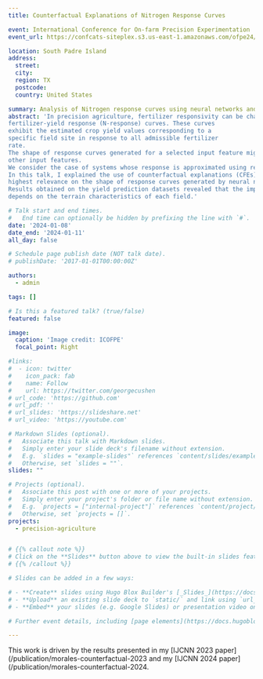 ```yaml
---
title: Counterfactual Explanations of Nitrogen Response Curves

event: International Conference for On-farm Precision Experimentation
event_url: https://confcats-siteplex.s3.us-east-1.amazonaws.com/ofpe24/ICOFPE_2024_Program_aa67d7eab0.pdf

location: South Padre Island
address:
  street: 
  city: 
  region: TX
  postcode: 
  country: United States

summary: Analysis of Nitrogen response curves using neural networks and counterfactual explanations.
abstract: 'In precision agriculture, fertilizer responsivity can be characterized using nitrogen
fertilizer-yield response (N-response) curves. These curves
exhibit the estimated crop yield values corresponding to a
specific field site in response to all admissible fertilizer
rate.
The shape of response curves generated for a selected input feature might depend on the values of the 
other input features. 
We consider the case of systems whose response is approximated using regression neural networks. 
In this talk, I explained the use of counterfactual explanations (CFEs) for the identification of the features with the 
highest relevance on the shape of response curves generated by neural network black boxes.
Results obtained on the yield prediction datasets revealed that the impact on fertilizer responsivity of passive features 
depends on the terrain characteristics of each field.'

# Talk start and end times.
#   End time can optionally be hidden by prefixing the line with `#`.
date: '2024-01-08'
date_end: '2024-01-11'
all_day: false

# Schedule page publish date (NOT talk date).
# publishDate: '2017-01-01T00:00:00Z'

authors:
  - admin

tags: []

# Is this a featured talk? (true/false)
featured: false

image:
  caption: 'Image credit: ICOFPE'
  focal_point: Right

#links:
#  - icon: twitter
#    icon_pack: fab
#    name: Follow
#    url: https://twitter.com/georgecushen
# url_code: 'https://github.com'
# url_pdf: ''
# url_slides: 'https://slideshare.net'
# url_video: 'https://youtube.com'

# Markdown Slides (optional).
#   Associate this talk with Markdown slides.
#   Simply enter your slide deck's filename without extension.
#   E.g. `slides = "example-slides"` references `content/slides/example-slides.md`.
#   Otherwise, set `slides = ""`.
slides: ""

# Projects (optional).
#   Associate this post with one or more of your projects.
#   Simply enter your project's folder or file name without extension.
#   E.g. `projects = ["internal-project"]` references `content/project/deep-learning/index.md`.
#   Otherwise, set `projects = []`.
projects:
  - precision-agriculture


# {{% callout note %}}
# Click on the **Slides** button above to view the built-in slides feature.
# {{% /callout %}}

# Slides can be added in a few ways:

# - **Create** slides using Hugo Blox Builder's [_Slides_](https://docs.hugoblox.com/reference/content-types/) feature and link using `slides` parameter in the front matter of the talk file
# - **Upload** an existing slide deck to `static/` and link using `url_slides` parameter in the front matter of the talk file
# - **Embed** your slides (e.g. Google Slides) or presentation video on this page using [shortcodes](https://docs.hugoblox.com/reference/markdown/).

# Further event details, including [page elements](https://docs.hugoblox.com/reference/markdown/) such as image galleries, can be added to the body of this page.

---
```


This work is driven by the results presented in my [IJCNN 2023 paper]&#40;/publication/morales-counterfactual-2023 and my [IJCNN 2024 paper]&#40;/publication/morales-counterfactual-2024.

